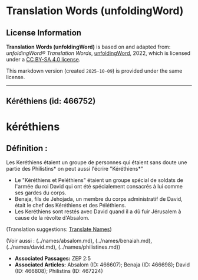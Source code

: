 # Translation Words (unfoldingWord)

## License Information

**Translation Words (unfoldingWord)** is based on and adapted from: _unfoldingWord® Translation Words_, [unfoldingWord](https://unfoldingword.org/utw), 2022, which is licensed under a [CC BY-SA 4.0 license](https://creativecommons.org/licenses/by-sa/4.0/legalcode.en).

This markdown version (created `2025-10-09`) is provided under the same license.



--------------------------------

## Kéréthiens (id: 466752)

kéréthiens
==========

Définition :
------------

Les Keréthiens étaient un groupe de personnes qui étaient sans doute une partie des Philistins\* on peut aussi l'écrire "Kéréthiens\*"

* Le "Kéréthiens et Peléthiens" étaient un groupe spécial de soldats de l'armée du roi David qui ont été spécialement consacrés à lui comme ses gardes du corps.
* Benaja, fils de Jehojada, un membre du corps administratif de David, était le chef des Kéréthiens et des Péléthiens.
* Les Keréthiens sont restés avec David quand il a dû fuir Jérusalem à cause de la révolte d'Absalom.

(Translation suggestions: [Translate Names](rc://en/ta/man/translate/translate-names))

(Voir aussi : (../names/absalom.md), (../names/benaiah.md), (../names/david.md), (../names/philistines.md))

* **Associated Passages:** ZEP 2:5
* **Associated Articles:** Absalom (ID: 466607); Benaja (ID: 466698); David (ID: 466808); Philistins (ID: 467224)


